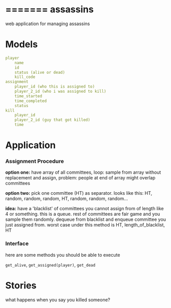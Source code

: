 =======
assassins
=========

web application for managing assassins 

# Models

```yaml
player
	name
	id
	status (alive or dead)
	kill_code
assignment
	player_id (who this is assigned to)
	player_2_id (who i was assigned to kill)
	time_started
	time_completed
	status
kill
	player_id
	player_2_id (guy that got killed)
	time
```


# Application

### Assignment Procedure
__option one:__ have array of all committees, loop: sample from array without replacement and assign, problem: people at end of array might overlap committees

__option two:__ pick one committee (HT) as separator. looks like this: HT, random, random, random, HT, random, random, random...

__idea:__ have a 'blacklist' of committees you cannot assign from of length like 4 or something. this is a queue. rest of committees are fair game and you sample them randomly. dequeue from blacklist and enqueue committee you just assigned from. worst case under this method is HT, length_of_blacklist, HT

### Interface
here are some methods you should be able to execute

`get_alive`, `get_assigned(player)`, `get_dead`

# Stories

what happens when you say you killed someone?
